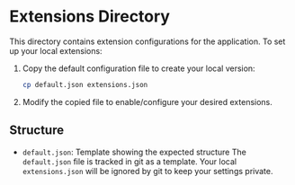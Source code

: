 # Extensions Directory

This directory contains extension configurations for the application. To set up your local extensions:

1. Copy the default configuration file to create your local version:

   ```bash
   cp default.json extensions.json
   ```

2. Modify the copied file to enable/configure your desired extensions.

## Structure

- `default.json`: Template showing the expected structure
  The `default.json` file is tracked in git as a template. Your local `extensions.json` will be ignored by git to keep your settings private.
